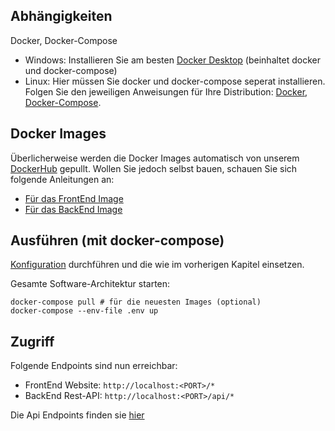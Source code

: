## Abhängigkeiten
Docker, Docker-Compose
- Windows: Installieren Sie am besten [Docker Desktop](https://docs.docker.com/docker-for-windows/install/) (beinhaltet docker und docker-compose) 
- Linux: Hier müssen Sie docker und docker-compose seperat installieren. Folgen Sie den jeweiligen Anweisungen für Ihre Distribution: [Docker](https://docs.docker.com/engine/install/), [Docker-Compose](https://docs.docker.com/compose/install/).


## Docker Images
Überlicherweise werden die Docker Images automatisch von unserem [DockerHub](https://hub.docker.com/u/amoslinter/) gepullt.
Wollen Sie jedoch selbst bauen, schauen Sie sich folgende Anleitungen an:
* [Für das FrontEnd Image](https://github.com/amosproj/amos-ss2021-is-project-linter/blob/main/frontend/README.md)
* [Für das BackEnd Image](https://github.com/amosproj/amos-ss2021-is-project-linter/blob/main/server/README.md)

## Ausführen (mit docker-compose)
[Konfiguration](https://github.com/amosproj/amos-ss2021-is-project-linter/wiki/Konfiguration) durchführen und die wie im vorherigen Kapitel einsetzen.

Gesamte Software-Architektur starten:
```shell
docker-compose pull # für die neuesten Images (optional)
docker-compose --env-file .env up
```

## Zugriff
Folgende Endpoints sind nun erreichbar:
* FrontEnd Website: `http://localhost:<PORT>/*`
* BackEnd Rest-API: `http://localhost:<PORT>/api/*`

Die Api Endpoints finden sie [hier](API)
